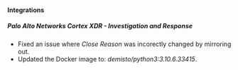 
#### Integrations
##### Palo Alto Networks Cortex XDR - Investigation and Response
- Fixed an issue where *Close Reason* was incorectly changed by mirroring out.
- Updated the Docker image to: *demisto/python3:3.10.6.33415*.
